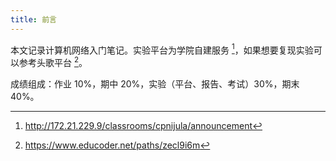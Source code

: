 ```yaml
---
title: 前言
---
```


本文记录计算机网络入门笔记。实验平台为学院自建服务 [^自建服务]，如果想要复现实验可以参考头歌平台 [^头歌]。

[^自建服务]: <http://172.21.229.9/classrooms/cpnijula/announcement>
[^头歌]: <https://www.educoder.net/paths/zecl9i6m>

成绩组成：作业 10%，期中 20%，实验（平台、报告、考试）30%，期末 40%。
